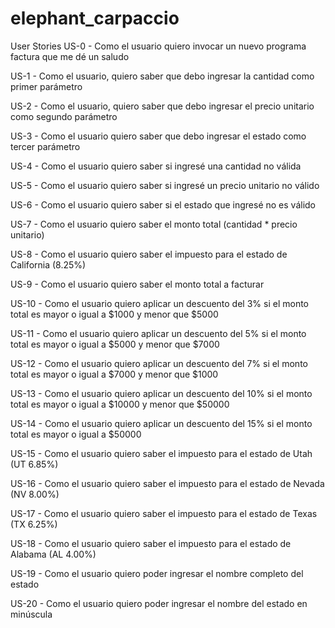 # elephant_carpaccio
User Stories
US-0 - Como el usuario quiero invocar un nuevo programa factura que me dé un saludo

US-1 - Como el usuario, quiero saber que debo ingresar la cantidad como primer parámetro

US-2 - Como el usuario, quiero saber que debo ingresar el precio unitario como segundo parámetro

US-3 - Como el usuario quiero saber que debo ingresar el estado como tercer parámetro

US-4 - Como el usuario quiero saber si ingresé una cantidad no válida

US-5 - Como el usuario quiero saber si ingresé un precio unitario no válido

US-6 - Como el usuario quiero saber si el estado que ingresé no es válido

US-7 - Como el usuario quiero saber el monto total (cantidad * precio unitario)

US-8 - Como el usuario quiero saber el impuesto para el estado de California (8.25%)

US-9 - Como el usuario quiero saber el monto total a facturar

US-10 - Como el usuario quiero aplicar un descuento del 3% si el monto total es mayor o igual a $1000 y menor que $5000

US-11 - Como el usuario quiero aplicar un descuento del 5% si el monto total es mayor o igual a $5000 y menor que $7000

US-12 - Como el usuario quiero aplicar un descuento del 7% si el monto total es mayor o igual a $7000 y menor que $1000

US-13 - Como el usuario quiero aplicar un descuento del 10% si el monto total es mayor o igual a $10000 y menor que $50000

US-14 - Como el usuario quiero aplicar un descuento del 15% si el monto total es mayor o igual a $50000

US-15 - Como el usuario quiero saber el impuesto para el estado de Utah (UT 6.85%)

US-16 - Como el usuario quiero saber el impuesto para el estado de Nevada (NV 8.00%)

US-17 - Como el usuario quiero saber el impuesto para el estado de Texas (TX 6.25%)

US-18 - Como el usuario quiero saber el impuesto para el estado de Alabama (AL 4.00%)

US-19 - Como el usuario quiero poder ingresar el nombre completo del estado

US-20 - Como el usuario quiero poder ingresar el nombre del estado en minúscula
 